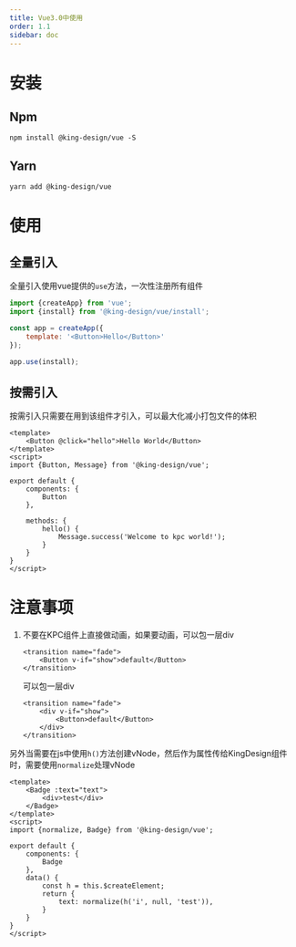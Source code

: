 ```yaml
---
title: Vue3.0中使用
order: 1.1
sidebar: doc
---
```


# 安装

## Npm 

```shell
npm install @king-design/vue -S
```

## Yarn

```shell
yarn add @king-design/vue
```

# 使用

## 全量引入

全量引入使用vue提供的`use`方法，一次性注册所有组件

```js
import {createApp} from 'vue';
import {install} from '@king-design/vue/install';

const app = createApp({
    template: '<Button>Hello</Button>'
});

app.use(install);
```

## 按需引入

按需引入只需要在用到该组件才引入，可以最大化减小打包文件的体积

```vue
<template>
    <Button @click="hello">Hello World</Button>
</template>
<script>
import {Button, Message} from '@king-design/vue';

export default {
    components: {
        Button
    },

    methods: {
        hello() {
            Message.success('Welcome to kpc world!');
        }
    }
}
</script>
```

# 注意事项

1. 不要在KPC组件上直接做动画，如果要动画，可以包一层div

    ```vue
    <transition name="fade">
        <Button v-if="show">default</Button>
    </transition>
    ```

    可以包一层div

    ```vue
    <transition name="fade">
        <div v-if="show">
            <Button>default</Button>
        </div>
    </transition>
    ```

另外当需要在js中使用`h()`方法创建vNode，然后作为属性传给KingDesign组件时，需要使用`normalize`处理vNode

```vue
<template>
    <Badge :text="text">
        <div>test</div>
    </Badge>
</template>
<script>
import {normalize, Badge} from '@king-design/vue';

export default {
    components: {
        Badge
    },
    data() {
        const h = this.$createElement;
        return {
            text: normalize(h('i', null, 'test')),
        }
    }
}
</script>
```

